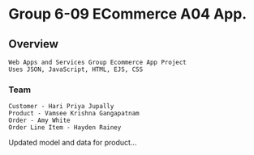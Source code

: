 # Group 6-09 ECommerce A04 App.

## Overview
```
Web Apps and Services Group Ecommerce App Project
Uses JSON, JavaScript, HTML, EJS, CSS
```

### Team
```
Customer - Hari Priya Jupally
Product - Vamsee Krishna Gangapatnam
Order - Amy White
Order Line Item - Hayden Rainey
```


Updated model and data for product...
